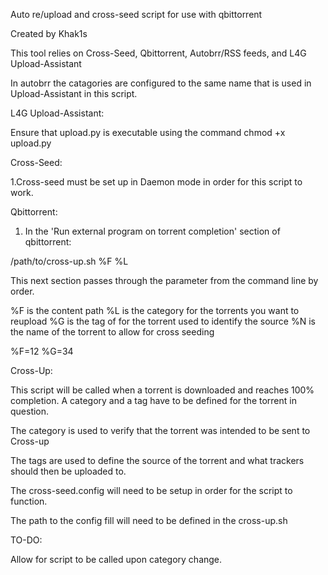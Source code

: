 Auto re/upload and cross-seed script for use with qbittorrent

Created by Khak1s

This tool relies on Cross-Seed, Qbittorrent, Autobrr/RSS feeds, and L4G Upload-Assistant

In autobrr the catagories are configured to the same name that is used in Upload-Assistant in this script.


L4G Upload-Assistant:

Ensure that upload.py is executable using the command chmod +x upload.py


Cross-Seed:

1.Cross-seed must be set up in Daemon mode in order for this script to work.


Qbittorrent:

1. In the 'Run external program on torrent completion' section of qbittorrent: 

/path/to/cross-up.sh %F %L

This next section passes through the parameter from the command line by order.

%F is the content path
%L is the category for the torrents you want to reupload
%G is the tag of for the torrent used to identify the source
%N is the name of the torrent to allow for cross seeding

%F=$1
%L=$2
%G=$3
%N=$4

Cross-Up:

This script will be called when a torrent is downloaded and reaches 100% completion.
A category and a tag have to be defined for the torrent in question.

The category is used to verify that the torrent was intended to be sent to Cross-up

The tags are used to define the source of the torrent and what trackers should then be uploaded to.

The cross-seed.config will need to be setup in order for the script to function.

The path to the config fill will need to be defined in the cross-up.sh


TO-DO:

Allow for script to be called upon category change.
